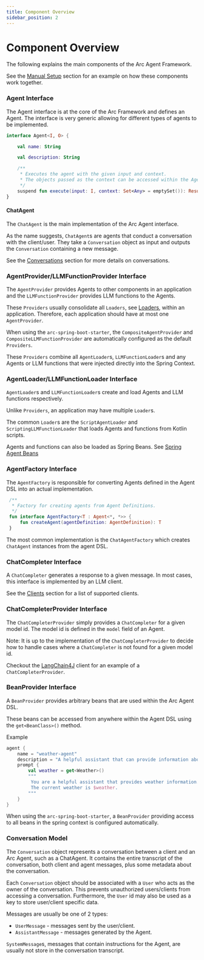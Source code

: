 ```yaml
---
title: Component Overview
sidebar_position: 2
---
```


# Component Overview

The following explains the main components of the Arc Agent Framework.

See the [Manual Setup](/docs/arc/manual_setup) section for an example on how these components work together.

### Agent Interface

The Agent interface is at the core of the Arc Framework and defines an Agent.
The interface is very generic allowing for different types of agents to be implemented.

```kotlin
interface Agent<I, O> {

    val name: String

    val description: String

    /**
     * Executes the agent with the given input and context.
     * The objects passed as the context can be accessed within the Agents DSL using DSLContext#context.
     */
    suspend fun execute(input: I, context: Set<Any> = emptySet()): Result<O, AgentFailedException>
}
```

#### ChatAgent

The `ChatAgent` is the main implementation of the Arc Agent interface.

As the name suggests, `ChatAgent`s are agents that conduct a conversation with the client/user.
They take a `Conversation` object as input and outputs the `Conversation` containing a new message.

See the [Conversations](#conversation-model) section for more details on conversations.


### AgentProvider/LLMFunctionProvider Interface

The `AgentProvider` provides Agents to other components in an application 
and the `LLMFunctionProvider` provides LLM functions to the Agents.

These `Providers` usually consolidate all `Loaders`, 
see [Loaders](#agentloaderllmfunctionloader-interface), within an application.
Therefore, each application should have at most one `AgentProvider`.

When using the `arc-spring-boot-starter`, the `CompositeAgentProvider` and `CompositeLLMFunctionProvider`
are automatically configured as the default `Providers`.

These `Providers` combine all `AgentLoader`s, `LLMFunctionLoader`s
and any Agents or LLM functions that were injected directly into the Spring Context.

### AgentLoader/LLMFunctionLoader Interface

`AgentLoader`s and `LLMFunctionLoader`s create and load Agents and LLM functions respectively.

Unlike `Providers`, an application may have multiple `Loader`s.

The common `Loader`s are the `ScriptAgentLoader` and `ScriptingLLMFunctionLoader`
that loads Agents and functions from Kotlin scripts.

Agents and functions can also be loaded as Spring Beans. See [Spring Agent Beans](spring/agent-beans)

### AgentFactory Interface

The `AgentFactory` is responsible for converting Agents defined in the Agent DSL into an actual implementation.
    
```kotlin
 /**
  * Factory for creating agents from Agent Definitions.
  */
 fun interface AgentFactory<T : Agent<*, *>> {
     fun createAgent(agentDefinition: AgentDefinition): T
 }
```

The most common implementation is the `ChatAgentFactory` which creates `ChatAgent` instances from the agent DSL.


### ChatCompleter Interface

A `ChatCompleter` generates a response to a given message.
In most cases, this interface is implemented by an LLM client.

See the [Clients](/docs/arc/clients) section for a list of supported clients.


### ChatCompleterProvider Interface

The `ChatCompleterProvider` simply provides a `ChatCompleter` for a given model id.
The model id is defined in the `model` field of an Agent.

Note: It is up to the implementation of the `ChatCompleterProvider` to decide 
how to handle cases where a `ChatCompleter` is not found for a given model id.

Checkout the [LangChain4J](/docs/arc/clients/langchain4j) client for an example of a `ChatCompleterProvider`.


### BeanProvider Interface

A `BeanProvider` provides arbitrary beans that are used within the Arc Agent DSL.

These beans can be accessed from anywhere within the Agent DSL using the `get<BeanClass>()` method.

Example

```kotlin
agent {
    name = "weather-agent"
    description = "A helpful assistant that can provide information about the weather."
    prompt {
        val weather = get<Weather>()
        """
         You are a helpful assistant that provides weather information.
         The current weather is $weather.
        """
    }
}
```

When using the `arc-spring-boot-starter`, a `BeanProvider` providing access to all beans in the spring context is
configured automatically.


### Conversation Model

The `Conversation` object represents a conversation between a client and an Arc Agent, such as a ChatAgent.
It contains the entire transcript of the conversation, both client and agent messages,
plus some metadata about the conversation.

Each `Conversation` object should be associated with a `User` who acts as the owner of the conversation.
This prevents unauthorized users/clients from accessing a conversation.
Furthermore, the `User` id may also be used as a key to store user/client specific data.

Messages are usually be one of 2 types:

- `UserMessage` - messages sent by the user/client.
- `AssistantMessage` - messages generated by the Agent.

`SystemMessage`s, messages that contain instructions for the Agent, are usually not store in the conversation
transcript.
